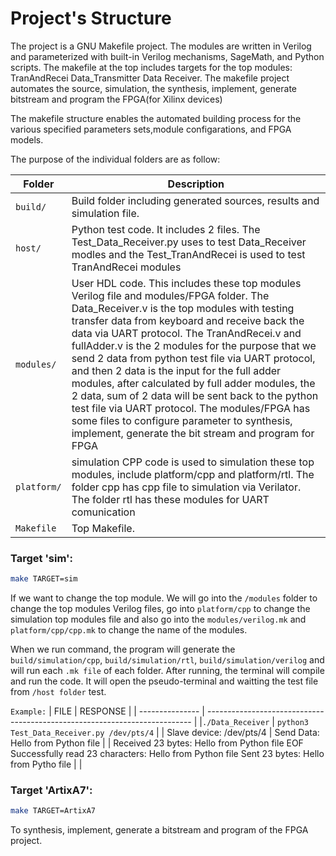 # Project's Structure
The project is a GNU Makefile project.
The modules are written in Verilog and parameterized with built-in Verilog mechanisms, SageMath, and Python scripts.
The makefile at the top includes targets for the top modules:
    TranAndRecei Data_Transmitter Data Receiver.
The makefile project automates the source, simulation, the synthesis, implement, generate bitstream and program the FPGA(for Xilinx devices) 

The makefile structure enables the automated building process
for the various specified parameters sets,module configarations, and FPGA models. 

The purpose of the individual folders are as follow:

| Folder          | Description                                                                |
| --------------- | -------------------------------------------------------------------------- |
| `build/`        | Build folder including generated sources, results and simulation file.                                                                      |
| `host/`         | Python test code. It includes 2 files. The Test_Data_Receiver.py uses to     test Data_Receiver modles and the Test_TranAndRecei is used to test TranAndRecei modules                                                                    |
| `modules/`      | User HDL code. This includes these top modules Verilog file and modules/FPGA folder. The Data_Receiver.v is the top modules with testing transfer data from keyboard and receive back the data via UART protocol. The TranAndRecei.v and fullAdder.v is the 2 modules for the purpose that we send 2 data from python test file via UART protocol, and then 2 data is the input for the full adder modules, after calculated by full adder modules, the 2 data, sum of 2 data will be sent back to the python test file via UART protocol. The modules/FPGA has some files to configure parameter to synthesis, implement, generate the bit stream and program for FPGA                                                       |
| `platform/`     | simulation CPP code is used to simulation these top modules, include platform/cpp and platform/rtl. The folder cpp has cpp file to simulation via Verilator. The folder rtl has these modules for UART comunication                         | 
| `Makefile`      | Top Makefile.                                          |

### Target 'sim':

  ```bash
  make TARGET=sim
  ```
   If we want to change the top module. We will go into the `/modules` folder to change the top modules Verilog files, go into `platform/cpp` to change the simulation top modules file and also go into the `modules/verilog.mk` and `platform/cpp/cpp.mk` to change the name of the modules. 
   
   When we run command, the program will generate the `build/simulation/cpp`, `build/simulation/rtl`, `build/simulation/verilog` and will run each `.mk file` of each folder. After running, the terminal will compile and run the code. It will open the pseudo-terminal and waitting the test file from `/host folder` test.

   `Example:`
  | FILE                     |      RESPONSE                                                                                |
  | ---------------          |     --------------------------------------------------------------------------              |
  |`./Data_Receiver`         | `python3 Test_Data_Receiver.py /dev/pts/4`                 |
  | Slave device: /dev/pts/4 | Send Data:  Hello from Python file                         |
  | Received 23 bytes: Hello from Python file EOF Successfully read 23 characters: Hello from Python file Sent 23 bytes: Hello from Pytho file                       |                                                            |





### Target 'ArtixA7':

  ```bash
  make TARGET=ArtixA7
  ```

  To synthesis, implement, generate a bitstream and program of the FPGA project.
